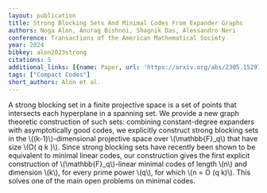 ```yaml
---
layout: publication
title: Strong Blocking Sets And Minimal Codes From Expander Graphs
authors: Noga Alon, Anurag Bishnoi, Shagnik Das, Alessandro Neri
conference: Transactions of the American Mathematical Society
year: 2024
bibkey: alon2023strong
citations: 5
additional_links: [{name: Paper, url: 'https://arxiv.org/abs/2305.15297'}]
tags: ["Compact Codes"]
short_authors: Alon et al.
---
```

A strong blocking set in a finite projective space is a set of points that
intersects each hyperplane in a spanning set. We provide a new graph theoretic
construction of such sets: combining constant-degree expanders with
asymptotically good codes, we explicitly construct strong blocking sets in the
\\((k-1)\\)-dimensional projective space over \\(\mathbb\{F\}_q\\) that have size \\(O( q k
)\\). Since strong blocking sets have recently been shown to be equivalent to
minimal linear codes, our construction gives the first explicit construction of
\\(\mathbb\{F\}_q\\)-linear minimal codes of length \\(n\\) and dimension \\(k\\), for every
prime power \\(q\\), for which \\(n = O (q k)\\). This solves one of the main open
problems on minimal codes.